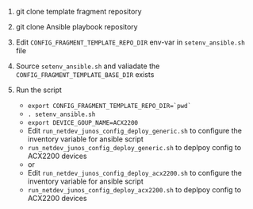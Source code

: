 1. git clone template fragment repository 

2. git clone Ansible playbook repository 

3. Edit `CONFIG_FRAGMENT_TEMPLATE_REPO_DIR` env-var in `setenv_ansible.sh` file

4. Source `setenv_ansible.sh` and valiadate the `CONFIG_FRAGMENT_TEMPLATE_BASE_DIR` exists


6. Run the script 
    - `` export CONFIG_FRAGMENT_TEMPLATE_REPO_DIR=`pwd` ``
    - ` . setenv_ansible.sh `
    - ` export DEVICE_GOUP_NAME=ACX2200 `
    - Edit `run_netdev_junos_config_deploy_generic.sh` to configure the inventory variable for ansible script 
    - `run_netdev_junos_config_deploy_generic.sh` to deplpoy config  to ACX2200 devices
    - or 
    - Edit `run_netdev_junos_config_deploy_acx2200.sh` to configure the inventory variable for ansible script 
    - `run_netdev_junos_config_deploy_acx2200.sh` to deplpoy config  to ACX2200 devices




